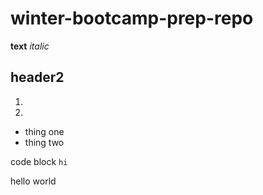 # winter-bootcamp-prep-repo
**text**
_italic_

## header2

1. 
1. 
* thing one 
* thing two

code block `hi`

hello world